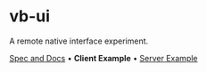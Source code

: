 # vb-ui

A remote native interface experiment.

[Spec and Docs](https://github.com/isaacrg/vb-ui/) • **Client Example** • [Server Example](https://github.com/isaacrg/vb-ui-server/)
